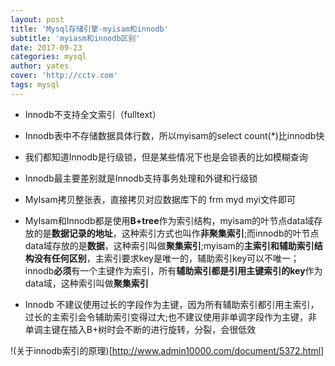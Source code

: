 ```yaml
---
layout: post
title: 'Mysql存储引擎-myisam和innodb'
subtitle: 'myiasm和innodb区别'
date: 2017-09-23
categories: mysql
author: yates
cover: 'http://cctv.com'
tags: mysql
---
```



- Innodb不支持全文索引（fulltext）
- Innodb表中不存储数据具体行数，所以myisam的select count(*)比innodb快
- 我们都知道Innodb是行级锁，但是某些情况下也是会锁表的比如模糊查询
- Innodb最主要差别就是Innodb支持事务处理和外键和行级锁
- MyIsam拷贝整张表，直接拷贝对应数据库下的 frm myd myi文件即可

- MyIsam和Innodb都是使用**B+tree**作为索引结构，myisam的叶节点data域存放的是**数据记录的地址**，这种索引方式也叫作**非聚集索引**;而innodb的叶节点data域存放的是**数据**，这种索引叫做**聚集索引**;myisam的**主索引和辅助索引结构没有任何区别**，主索引要求key是唯一的，辅助索引key可以不唯一；innodb**必须**有一个主键作为索引，所有**辅助索引都是引用主键索引的key**作为data域，这种索引叫做**聚集索引**
- Innodb 不建议使用过长的字段作为主键，因为所有辅助索引都引用主索引，过长的主索引会令辅助索引变得过大;也不建议使用非单调字段作为主键，非单调主键在插入B+树时会不断的进行旋转，分裂，会很低效

!(关于innodb索引的原理)[http://www.admin10000.com/document/5372.html]